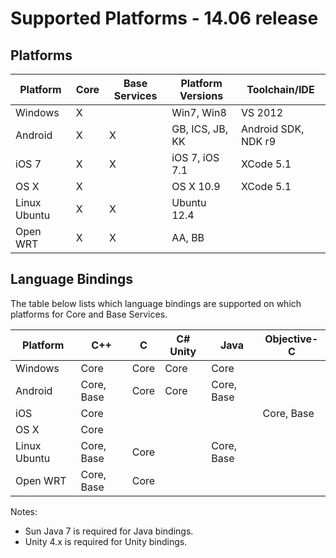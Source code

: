 # Supported Platforms - 14.06 release

## Platforms

| Platform     | Core | Base Services | Platform Versions | Toolchain/IDE       |
|--------------|------|---------------|-------------------|---------------------|
| Windows      |  X   |               | Win7, Win8        | VS 2012             |
| Android      |  X   |      X        | GB, ICS, JB, KK   | Android SDK, NDK r9 |
| iOS 7        |  X   |      X        | iOS 7, iOS 7.1    | XCode 5.1           |
| OS X         |  X   |               | OS X 10.9         | XCode 5.1           |
| Linux Ubuntu |  X   |      X        | Ubuntu 12.4       |                     |
| Open WRT     |  X   |      X        | AA, BB            |                     |


## Language Bindings

The table below lists which language bindings are supported on which platforms
for Core and Base Services. 

| Platform     | C++   | C    | C# Unity | Java | Objective-C |
|--------------|-------|------|----------|------|-------------|
| Windows      | Core  | Core |   Core   | Core |             |
| Android      | Core, Base  | Core |   Core   | Core, Base  |             |
| iOS          | Core  |      |          |      |Core, Base |
| OS X         | Core  |      |          |      |             |
| Linux Ubuntu | Core, Base  | Core |          | Core, Base  |             |
| Open WRT     | Core, Base  | Core |          |      |             |

Notes:
* Sun Java 7 is required for Java bindings.
* Unity 4.x is required for Unity bindings.
